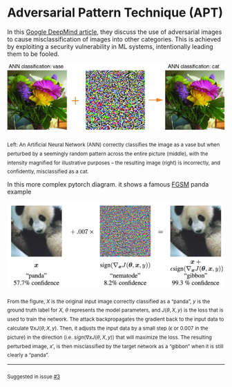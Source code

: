 # Adversarial Pattern Technique (APT)

In this [Google DeepMind article](https://deepmind.google/discover/blog/images-altered-to-trick-machine-vision-can-influence-humans-too/), they discuss the use of adversarial images to cause misclassification of images into other categories. This is achieved by exploiting a security vulnerability in ML systems, intentionally leading them to be fooled.

![ANN classification: Vase + adversarial pattern = ANN classification: Cat](adversarial-images.example.jpg)

<sub>Left: An Artificial Neural Network (ANN) correctly classifies the image as a vase but when perturbed by a seemingly random pattern across the entire picture (middle), with the intensity magnified for illustrative purposes – the resulting image (right) is incorrectly, and confidently, misclassified as a cat.</sub>


In this more complex pytorch diagram. it shows a famous [FGSM](https://arxiv.org/abs/1412.6572) panda example

![classification: Panda + adversarial pattern = classification: Gibbon](fgsm_panda_image.png)

<sub>From the figure, $`X`$ is the original input image correctly classified as a “panda”, $`y`$ is the ground truth label for $`X`$, $`θ`$ represents the model parameters, and $`J(θ,X,y)`$ is the loss that is used to train the network. The attack backpropagates the gradient back to the input data to calculate $`∇xJ(θ,X,y)`$. Then, it adjusts the input data by a small step ($`ϵ`$ or $`0.007`$ in the picture) in the direction (i.e. $`sign(∇xJ(θ,X,y))`$ that will maximize the loss. The resulting perturbed image, $`x′`$, is then misclassified by the target network as a “gibbon” when it is still clearly a “panda”.</sub>

---

<sub>Suggested in issue [#3](https://github.com/NotReeceHarris/open-captcha/issues/3)</sub>